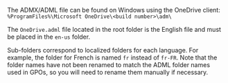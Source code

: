 The ADMX/ADML file can be found on Windows using the OneDrive client:  
`%ProgramFiles%\Microsoft OneDrive\<build number>\adm\`  

The `OneDrive.adml` file located in the root folder is the English file and must be placed in the `en-us` folder.  

Sub-folders correspond to localized folders for each language. For example, the folder for French is named `fr` instead of `fr-FR`. Note that the folder names have not been renamed to match the ADML folder names used in GPOs, so you will need to rename them manually if necessary.